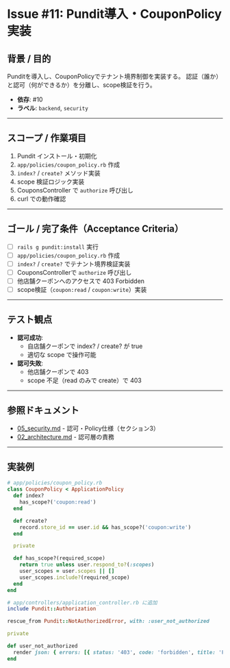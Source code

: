# Issue #11: Pundit導入・CouponPolicy実装

## 背景 / 目的
Punditを導入し、CouponPolicyでテナント境界制御を実装する。
認証（誰か）と認可（何ができるか）を分離し、scope検証を行う。

- **依存**: #10
- **ラベル**: `backend`, `security`

---

## スコープ / 作業項目

1. Pundit インストール・初期化
2. `app/policies/coupon_policy.rb` 作成
3. `index?` / `create?` メソッド実装
4. scope 検証ロジック実装
5. CouponsController で `authorize` 呼び出し
6. curl での動作確認

---

## ゴール / 完了条件（Acceptance Criteria）

- [ ] `rails g pundit:install` 実行
- [ ] `app/policies/coupon_policy.rb` 作成
- [ ] `index?` / `create?` でテナント境界検証実装
- [ ] CouponsControllerで `authorize` 呼び出し
- [ ] 他店舗クーポンへのアクセスで 403 Forbidden
- [ ] scope検証（`coupon:read` / `coupon:write`）実装

---

## テスト観点

- **認可成功**:
  - 自店舗クーポンで index? / create? が true
  - 適切な scope で操作可能
- **認可失敗**:
  - 他店舗クーポンで 403
  - scope 不足（read のみで create）で 403

---

## 参照ドキュメント

- [05_security.md](../05_security.md) - 認可・Policy仕様（セクション3）
- [02_architecture.md](../02_architecture.md) - 認可層の責務

---

## 実装例

```ruby
# app/policies/coupon_policy.rb
class CouponPolicy < ApplicationPolicy
  def index?
    has_scope?('coupon:read')
  end

  def create?
    record.store_id == user.id && has_scope?('coupon:write')
  end

  private

  def has_scope?(required_scope)
    return true unless user.respond_to?(:scopes)
    user_scopes = user.scopes || []
    user_scopes.include?(required_scope)
  end
end

# app/controllers/application_controller.rb に追加
include Pundit::Authorization

rescue_from Pundit::NotAuthorizedError, with: :user_not_authorized

private

def user_not_authorized
  render json: { errors: [{ status: '403', code: 'forbidden', title: 'Forbidden' }] }, status: :forbidden
end
```
